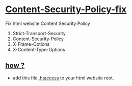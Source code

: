 # [ Content-Security-Policy-fix ](https://github.com/Mr-Choy/Content-Security-Policy-fix)
Fix html website Content Security Policy 
<br>
1. Strict-Transport-Security<br>
2. Content-Security-Policy<br>
3. X-Frame-Options<br>
4. X-Content-Type-Options

## [ how ? ]()
- add this file [ .htaccess ](./.htaccess ) to your html website root.
